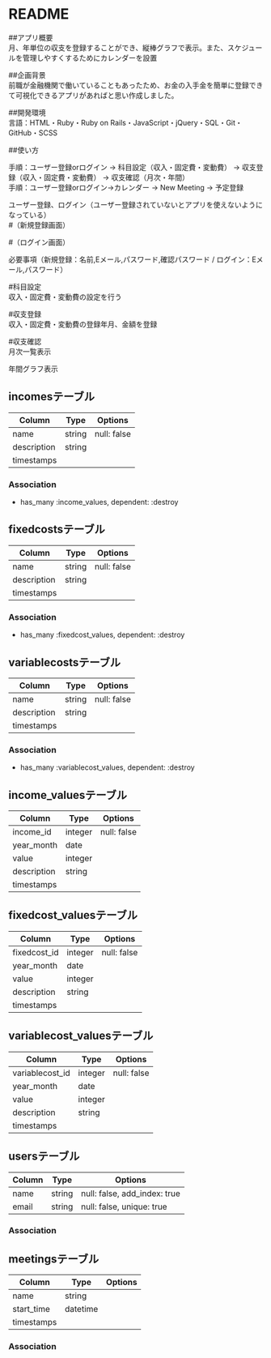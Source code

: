 # README

##アプリ概要<br/>
月、年単位の収支を登録することができ、縦棒グラフで表示。また、スケジュールを管理しやすくするためにカレンダーを設置

##企画背景<br/>
前職が金融機関で働いていることもあったため、お金の入手金を簡単に登録できて可視化できるアプリがあればと思い作成しました。

##開発環境<br/>
言語：HTML・Ruby・Ruby on Rails・JavaScript・jQuery・SQL・Git・ GitHub・SCSS

##使い方<br/>

手順：ユーザー登録orログイン → 科目設定（収入・固定費・変動費） → 収支登録（収入・固定費・変動費） → 収支確認（月次・年間）　<br/>
手順：ユーザー登録orログイン→カレンダー → New Meeting → 予定登録

ユーザー登録、ログイン（ユーザー登録されていないとアプリを使えないようになっている）<br/>
#（新規登録画面）<br/>


#（ログイン画面）<br/>


必要事項（新規登録：名前,Eメール,パスワード,確認パスワード / ログイン：Eメール,パスワード）



 #科目設定<br/>
 収入・固定費・変動費の設定を行う<br/>


 #収支登録<br/>
 収入・固定費・変動費の登録年月、金額を登録<br/>


 #収支確認<br/>
 月次一覧表示<br/>

 年間グラフ表示<br/>



## incomesテーブル

|Column|Type|Options|
|------|----|-------|
|name|string|null: false|
|description|string
|timestamps

### Association
- has_many :income_values, dependent: :destroy
 

 ## fixedcostsテーブル

|Column|Type|Options|
|------|----|-------|
|name|string|null: false|
|description|string
|timestamps

### Association
- has_many :fixedcost_values, dependent: :destroy


## variablecostsテーブル

|Column|Type|Options|
|------|----|-------|
|name|string|null: false|
|description|string
|timestamps

### Association
- has_many :variablecost_values, dependent: :destroy


## income_valuesテーブル

|Column|Type|Options|
|------|----|-------|
|income_id|integer|null: false|
|year_month|date
|value|integer
|description|string
|timestamps

## fixedcost_valuesテーブル

|Column|Type|Options|
|------|----|-------|
|fixedcost_id|integer|null: false|
|year_month|date
|value|integer
|description|string
|timestamps

## variablecost_valuesテーブル

|Column|Type|Options|
|------|----|-------|
|variablecost_id|integer|null: false|
|year_month|date
|value|integer
|description|string
|timestamps

## usersテーブル

|Column|Type|Options|
|------|----|-------|
|name|string|null: false, add_index: true|
|email|string|null: false, unique: true|

### Association


## meetingsテーブル

|Column|Type|Options|
|------|----|-------|
|name|string|
|start_time|datetime|
|timestamps

### Association
